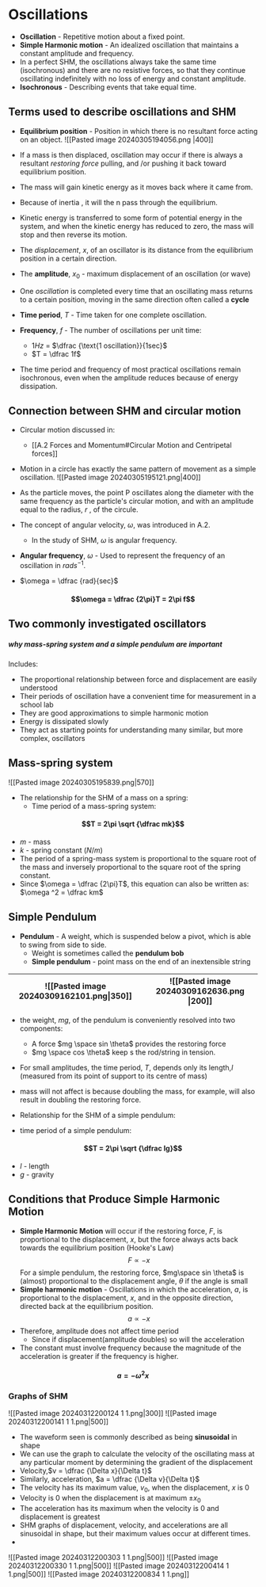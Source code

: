# Oscillations 
- **Oscillation** - Repetitive motion about a fixed point. 
- **Simple Harmonic motion** - An idealized oscillation that maintains a constant amplitude and frequency. 
- In a perfect SHM, the oscillations always take the same time (isochronous) and there are no resistive forces, so that they continue oscillating indefinitely with no loss of energy and constant amplitude. 
- **Isochronous** - Describing events that take equal time. 
## Terms used to describe oscillations and SHM
- **Equilibrium position** - Position in which there is no resultant force acting on an object.
![[Pasted image 20240305194056.png |400]]

- If a mass is then displaced, oscillation may occur if there is always a resultant *restoring force* pulling, and /or pushing it back toward equilibrium position. 
- The mass will gain kinetic energy as it moves back where it came from. 
- Because of inertia , it will the n pass through the equilibrium. 
- Kinetic energy is transferred to some form of potential energy in the system, and when the kinetic energy has reduced to zero, the mass will stop and then reverse its motion. 
- The *displacement*, $x$, of an oscillator is its distance from the equilibrium position in a certain direction. 
- The **amplitude**, $x_0$ - maximum displacement of an oscillation (or wave)
- One *oscillation* is completed every time that an oscillating mass returns to a certain position, moving in the same direction often called a **cycle**
- **Time period**, $T$ - Time taken for one complete oscillation. 
- **Frequency**, $f$ - The number of oscillations per unit time:
	- $1Hz$  = $\dfrac {\text{1 oscillation}}{1sec}$
	- $T = \dfrac 1f$
- The time period and frequency of most practical oscillations remain isochronous, even when the amplitude reduces because of energy dissipation. 
## Connection between SHM and circular motion
- Circular motion discussed in:
	- [[A.2 Forces and Momentum#Circular Motion and Centripetal forces]]
- Motion in a circle has exactly the same pattern of movement as a simple oscillation. 
![[Pasted image 20240305195121.png|400]]

- As the particle moves, the point P oscillates along the diameter with the same frequency as the particle's circular motion, and with an amplitude equal to the radius, $r$ , of the circule. 
- The concept of angular velocity, $\omega$, was introduced in A.2.
	- In the study of SHM, $\omega$ is angular frequency. 
- **Angular frequency**, $\omega$ - Used to represent the frequency of an oscillation in $rads^{-1}$. 
- $\omega = \dfrac {rad}{sec}$
#### $$\omega = \dfrac {2\pi}T = 2\pi f$$
## Two commonly investigated oscillators
##### why mass-spring system and a simple pendulum are important
Includes:
- The proportional relationship between force and displacement are easily understood
- Their periods of oscillation have a convenient time for measurement in a school lab
- They are good approximations to simple harmonic motion
- Energy is dissipated slowly
- They act as starting points for understanding many similar, but more complex, oscillators
## Mass-spring system
![[Pasted image 20240305195839.png|570]]

- The relationship for the SHM of a mass on a spring:
	- Time period of a mass-spring system:
#### $$T = 2\pi \sqrt {\dfrac mk}$$
- $m$ - mass
- $k$ - spring constant ($N/m$)
- The period of a spring-mass system is proportional to the square root of the mass and inversely proportional to the square root of the spring constant.
- Since $\omega = \dfrac {2\pi}T$,  this equation can also be written as: $\omega ^2 = \dfrac km$
## Simple Pendulum 
- **Pendulum** - A weight, which is suspended below a pivot, which is able to swing from side to side. 
	- Weight is sometimes called the **pendulum bob**
	- **Simple pendulum** - point mass on the end of an inextensible string

| ![[Pasted image 20240309162101.png\|350]] | ![[Pasted image 20240309162636.png \|200]] |
| ----------------------------------------- | ------------------------------------------ |


- the weight, $mg$, of the pendulum is conveniently resolved into two components: 
	- A force $mg \space sin \theta$ provides the restoring force
	- $mg \space cos \theta$ keep s the rod/string in tension. 
- For small amplitudes, the time period, $T$, depends only its length,$l$ (measured from its point of support to its centre of mass)
- mass will not affect is because doubling the mass, for example, will also result in doubling the restoring force. 



- Relationship for the SHM of a simple pendulum:
- time period of a simple pendulum:
#### $$T = 2\pi \sqrt {\dfrac lg}$$
- $l$ - length
- $g$ - gravity
## Conditions that Produce Simple Harmonic Motion
- **Simple Harmonic Motion** will occur if the restoring force, $F$, is proportional to the displacement, $x$, but the force always acts back towards the equilibrium position (Hooke's Law)
$$F \propto -x$$
For a simple pendulum, the restoring force, $mg\space sin \theta$  is (almost) proportional to the displacement angle, $\theta$ if the angle is small 
- **Simple harmonic motion** - Oscillations in which the acceleration, $a$, is proportional to the displacement, $x$, and in the opposite direction, directed back at the equilibrium position.
$$a \propto -x$$
- Therefore, amplitude does not affect time period
	- Since if displacement(amplitude doubles) so will the acceleration
- The constant must involve frequency because the magnitude of the acceleration is greater if the frequency is higher. 
#### $$ a = -\omega^2 x$$
### Graphs of SHM
![[Pasted image 20240312200124 1 1.png|300]]
![[Pasted image 20240312200141 1 1.png|500]]

- The waveform seen is commonly described as being **sinusoidal** in shape
- We can use the graph to calculate the velocity of the oscillating mass at any particular moment by determining the gradient of the displacement
- Velocity,$v = \dfrac {\Delta x}{\Delta t}$
- Similarly, acceleration, $a = \dfrac {\Delta v}{\Delta t}$
- The velocity has its maximum value, $v_0$, when the displacement, $x$ is 0
- Velocity is 0 when the displacement is at maximum $\pm x_0$
- The acceleration has its maximum when the velocity is 0 and displacement is greatest
- SHM graphs of displacement, velocity, and accelerations are all sinusoidal in shape, but their maximum values occur at different times. 
- 
![[Pasted image 20240312200303 1 1.png|500]]
![[Pasted image 20240312200330 1 1.png|500]]
![[Pasted image 20240312200414 1 1.png|500]]
![[Pasted image 20240312200834 1 1.png]]
